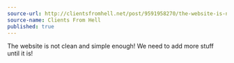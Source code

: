 ```yaml
---
source-url: http://clientsfromhell.net/post/9591958270/the-website-is-not-clean-and-simple-enough-we
source-name: Clients From Hell
published: true
---
```


<p>The website is not clean and simple enough! We need to add more stuff until it is!</p>


